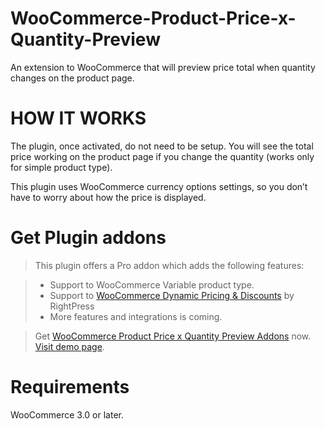 # WooCommerce-Product-Price-x-Quantity-Preview
An extension to WooCommerce that will preview price total when quantity changes on the product page.

# HOW IT WORKS
The plugin, once activated, do not need to be setup. You will see the total price working on the product page if you change the quantity (works only for simple product type).

This plugin uses WooCommerce currency options settings, so you don’t have to worry about how the price is displayed.


# Get Plugin addons
>This plugin offers a Pro addon which adds the following features:

>* Support to WooCommerce Variable product type. 
>* Support to [WooCommerce Dynamic Pricing & Discounts](https://codecanyon.net/item/woocommerce-dynamic-pricing-discounts/7119279) by RightPress
>* More features and integrations is coming.

>Get [WooCommerce Product Price x Quantity Preview Addons](http://reigelgallarde.me/product/woocommerce-product-price-x-quantity-preview/) now.
>[Visit demo page](http://demo.reigelgallarde.me/ppqp/product-category/clothing/hoodies/). 

# Requirements
WooCommerce 3.0 or later.
